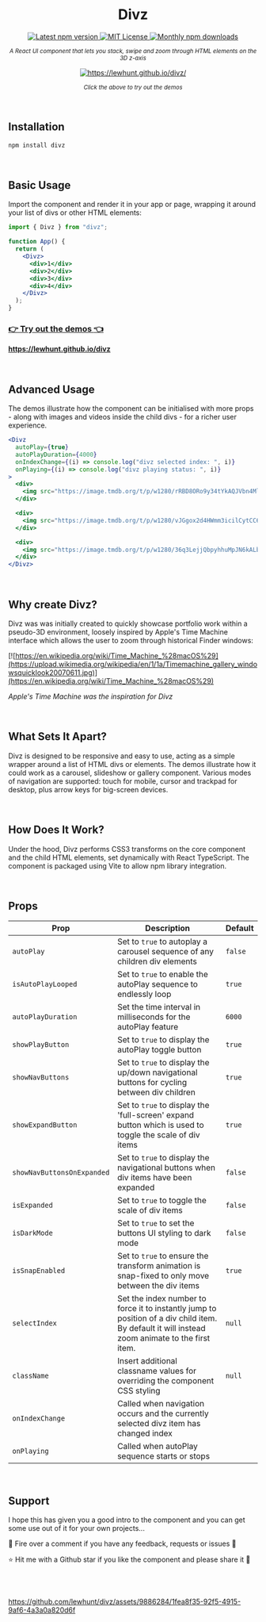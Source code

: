 <h1 align='center'>
  Divz
</h1>
<p align='center'>
  <a href='https://www.npmjs.com/package/divz'>
    <img src='https://img.shields.io/npm/v/divz.svg' alt='Latest npm version'>
  </a>
    <a href='https://github.com/lewhunt/divz/blob/main/LICENSE'>
    <img src='https://img.shields.io/badge/License-MIT-yellow.svg' alt='MIT License'>
  </a>
    <a href='https://www.npmjs.com/package/divz'>
    <img src='https://img.shields.io/npm/dm/divz.svg' alt='Monthly npm downloads'>
  </a>
</p>

<p align='center'><i><small>
A React UI component that lets you stack, swipe and zoom through HTML elements on the 3D z-axis</small></i></p>

<p dir="auto" align='center'><a href="https://lewhunt.github.io/divz/" rel="nofollow"><img  align='center' src="https://lewhunt.github.io/assets/readme/divz-demo1.gif" alt="https://lewhunt.github.io/divz/"></a></p>

<p align='center'><i><small>
Click the above to try out the demos</small></i></p>

<br/>

## Installation

```bash
npm install divz
```
<br/>

## Basic Usage

Import the component and render it in your app or page, wrapping it around your list of divs or other HTML elements:

```jsx
import { Divz } from "divz";

function App() {
  return (
    <Divz>
      <div>1</div>
      <div>2</div>
      <div>3</div>
      <div>4</div>
    </Divz>
  );
}
```

### [:point_right: Try out the demos :point_left:](https://lewhunt.github.io/divz/)

**https://lewhunt.github.io/divz**

<br/>

## Advanced Usage

The demos illustrate how the component can be initialised with more props - along with images and videos inside the child divs - for a richer user experience.

```jsx
<Divz
  autoPlay={true}
  autoPlayDuration={4000}
  onIndexChange={(i) => console.log("divz selected index: ", i)}
  onPlaying={(i) => console.log("divz playing status: ", i)}
>
  <div>
    <img src="https://image.tmdb.org/t/p/w1280/rRBD8ORo9y34tYkAQJVbn4Ml6tu.jpg" />
  </div>

  <div>
    <img src="https://image.tmdb.org/t/p/w1280/vJGgox2d4HWmm3icilCytCC6RCR.jpg" />
  </div>

  <div>
    <img src="https://image.tmdb.org/t/p/w1280/36q3LejjQbpyhhuMpJN6kALbFtR.jpg" />
  </div>
</Divz>
```

<br/>

## Why create Divz?

Divz was was initially created to quickly showcase portfolio work within a pseudo-3D environment, loosely inspired by Apple's Time Machine interface which allows the user to zoom through historical Finder windows:

[![https://en.wikipedia.org/wiki/Time_Machine_%28macOS%29](https://upload.wikimedia.org/wikipedia/en/1/1a/Timemachine_gallery_windowsquicklook20070611.jpg)](https://en.wikipedia.org/wiki/Time_Machine_%28macOS%29)

<p><i>Apple's Time Machine was the inspiration for Divz</i></p>

<br/>
  
## What Sets It Apart?

Divz is designed to be responsive and easy to use, acting as a simple wrapper around a list of HTML divs or elements. The demos illustrate how it could work as a carousel, slideshow or gallery component. Various modes of navigation are supported: touch for mobile, cursor and trackpad for desktop, plus arrow keys for big-screen devices.

<br/>

## How Does It Work?

Under the hood, Divz performs CSS3 transforms on the core component and the child HTML elements, set dynamically with React TypeScript. The component is packaged using Vite to allow npm library integration.

<br/>

## Props

| Prop                       | Description                                                                                                                                    | Default |
| -------------------------- | ---------------------------------------------------------------------------------------------------------------------------------------------- | ------- |
| `autoPlay`                 | Set to `true` to autoplay a carousel sequence of any children div elements                                                                     | `false` |
| `isAutoPlayLooped`         | Set to `true` to enable the autoPlay sequence to endlessly loop                                                                                | `true`  |
| `autoPlayDuration`         | Set the time interval in milliseconds for the autoPlay feature                                                                                 | `6000`  |
| `showPlayButton`           | Set to `true` to display the autoPlay toggle button                                                                                            | `true`  |
| `showNavButtons`           | Set to `true` to display the up/down navigational buttons for cycling between div children                                                     | `true`  |
| `showExpandButton`         | Set to `true` to display the 'full-screen' expand button which is used to toggle the scale of div items                                        | `true`  |
| `showNavButtonsOnExpanded` | Set to `true` to display the navigational buttons when div items have been expanded                                                            | `false` |
| `isExpanded`               | Set to `true` to toggle the scale of div items                                                                                                 | `false` |
| `isDarkMode`               | Set to `true` to set the buttons UI styling to dark mode                                                                                       | `false` |
| `isSnapEnabled`            | Set to `true` to ensure the transform animation is snap-fixed to only move between the div items                                               | `true`  |
| `selectIndex`              | Set the index number to force it to instantly jump to position of a div child item. By default it will instead zoom animate to the first item. | `null`  |
| `className`                | Insert additional classname values for overriding the component CSS styling                                                                    | `null`  |
| `onIndexChange`            | Called when navigation occurs and the currently selected divz item has changed index                                                           |         |
| `onPlaying`                | Called when autoPlay sequence starts or stops                                                                                                  |         |

<br/>

## Support

I hope this has given you a good intro to the component and you can get some use out of it for your own projects...

💬 Fire over a comment if you have any feedback, requests or issues 🐛

⭐ Hit me with a Github star if you like the component and please share it 🙏

<br/>
<br/>

https://github.com/lewhunt/divz/assets/9886284/1fea8f35-92f5-4915-9af6-4a3a0a820d6f

